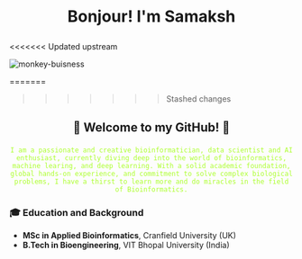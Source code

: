 # <p align="center">Bonjour! I'm Samaksh</p>

<<<<<<< Updated upstream
<p align="center">

![monkey-buisness](https://github.com/user-attachments/assets/2b2195ae-2bff-4feb-a4dd-551f00a0bc40)

</p>
=======

>>>>>>> Stashed changes

## <p align="center">👾 Welcome to my GitHub! 👾</p> 
<p align="center"><code style="color : greenyellow;">I am a passionate and creative bioinformatician, data scientist and AI enthusiast, currently diving deep into the world of bioinformatics, machine learing, and deep learning. With a solid academic foundation, global hands-on experience, and commitment to solve complex biological problems, I have a thirst to learn more and do miracles in the field of Bioinformatics.</code></p>



### 🎓 **Education and Background**
- **MSc in Applied Bioinformatics**, Cranfield University (UK)
- **B.Tech in Bioengineering**, VIT Bhopal University (India)
